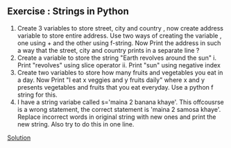 ## Exercise : Strings in Python
1. Create 3 variables to store street, city and country , now create address variable to store entire address. Use two ways of creating the variable , one using + and the other using f-string. Now Print the address in such a way that the street, city and country prints in a separate line ?
2. Create a variable to store the string "Earth revolves around the sun"
    i. Print "revolves" using slice operator
   ii. Print "sun" using negative index
3. Create two variables to store how many fruits and vegetables you eat in a day. Now Print "I eat x veggies and y fruits daily" where x and y presents vegetables and fruits that you eat everyday. Use a python f string for this.
4. I have a string variabe called s='maina 2 banana khaye'. This offcousrse is a wrong statement, the correct statement is 'maina 2 samosa khaye'. Replace incorrect words in original string with new ones and print the new string. Also try to do this in one line.

[Solution]()